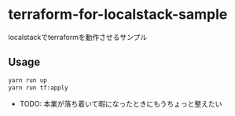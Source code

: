 
# terraform-for-localstack-sample

localstackでterraformを動作させるサンプル

## Usage

```bash
yarn run up
yarn run tf:apply
```

- TODO: 本業が落ち着いて暇になったときにもうちょっと整えたい

